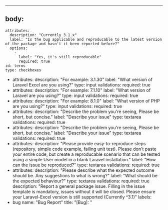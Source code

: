 --- 
body: 
  - 
    attributes: 
      description: "Currently 3.1.x"
      label: "Is the bug applicable and reproducable to the latest version of the package and hasn't it been reported before?"
      options: 
        - 
          label: "Yes, it's still reproducable"
          required: true
    id: terms
    type: checkboxes
  - 
    attributes: 
      description: "For example: 3.1.30"
      label: "What version of Laravel Excel are you using?"
    type: input
    validations: 
      required: true
  - 
    attributes: 
      description: "For example: 7.1.10"
      label: "What version of Laravel are you using?"
    type: input
    validations: 
      required: true
  - 
    attributes: 
      description: "For example: 8.1.0"
      label: "What version of PHP are you using?"
    type: input
    validations: 
      required: true
  - 
    attributes: 
      description: "Describe the problem you're seeing, Please be short, but concise."
      label: "Describe your issue"
    type: textarea
    validations: 
      required: true
  - 
    attributes: 
      description: "Describe the problem you're seeing, Please be short, but concise."
      label: "Describe your issue"
    type: textarea
    validations: 
      required: true
  - 
    attributes: 
      description: "Please provide easy-to-reproduce steps (repository, simple code example, failing unit test). Please don't paste your entire code, but create a reproducable scenario that can be tested using a simple User model in a blank Laravel installation."
      label: "How can the issue be reproduced?"
    type: textarea
    validations: 
      required: true
  - 
    attributes: 
      description: "Please describe what the expected outcome should be. Any suggestions to what is wrong?"
      label: "What should be the expected behaviour?"
    type: textarea
    validations: 
      required: true
description: "Report a general package issue. Filling in the issue template is mandatory, issues without it will be closed. Please ensure your Laravel-Excel version is still supported (Currently ^3.1)"
labels: 
  - bug
name: "Bug Report"
title: "[Bug]: "
